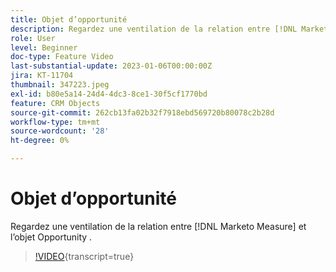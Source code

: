 ```yaml
---
title: Objet d’opportunité
description: Regardez une ventilation de la relation entre [!DNL Marketo Measure] et l’objet Opportunity .
role: User
level: Beginner
doc-type: Feature Video
last-substantial-update: 2023-01-06T00:00:00Z
jira: KT-11704
thumbnail: 347223.jpeg
exl-id: b80e5a14-24d4-4dc3-8ce1-30f5cf1770bd
feature: CRM Objects
source-git-commit: 262cb13fa02b32f7918ebd569720b80078c2b28d
workflow-type: tm+mt
source-wordcount: '28'
ht-degree: 0%

---
```


# Objet d’opportunité

Regardez une ventilation de la relation entre [!DNL Marketo Measure] et l’objet Opportunity .

>[!VIDEO](https://video.tv.adobe.com/v/347223/?learn=on){transcript=true}
